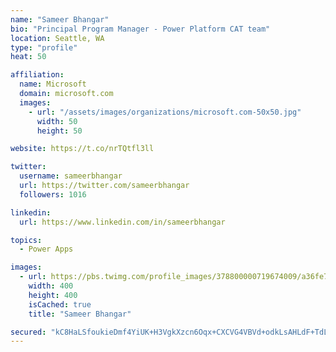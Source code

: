 ```yaml
---
name: "Sameer Bhangar"
bio: "Principal Program Manager - Power Platform CAT team"
location: Seattle, WA
type: "profile"
heat: 50

affiliation:
  name: Microsoft
  domain: microsoft.com
  images:
    - url: "/assets/images/organizations/microsoft.com-50x50.jpg"
      width: 50
      height: 50

website: https://t.co/nrTQtfl3ll

twitter:
  username: sameerbhangar
  url: https://twitter.com/sameerbhangar
  followers: 1016

linkedin:
  url: https://www.linkedin.com/in/sameerbhangar

topics:
  - Power Apps

images:
  - url: https://pbs.twimg.com/profile_images/378800000719674009/a36fe7ddfab1778b76e5793772e43798_400x400.jpeg
    width: 400
    height: 400
    isCached: true
    title: "Sameer Bhangar"

secured: "kC8HaLSfoukieDmf4YiUK+H3VgkXzcn6Oqx+CXCVG4VBVd+odkLsAHLdF+TdLUmfrPTgLbstD6Sujdqo4HVkJnHYo2Pe3ubRg6oJt4EYGglprhkXRLEWZXzR3bnyFHmkUzQsAOAkzl99H1MIH0aVuDqdQFu5+VDaoYOwhrzhnqEd/yrcFd/f0bJYhF5u1CzUYWYxjONLM5ksGlbsq1tkqW26BC0pU2tbImoV/TmPqnXLttt64UEMhU7l9YECdgXaSJ/6OUYBAY43GsNDb0UzpHwRw1P1b/him6GH4bumDKCLBGtcqi11R2zk/y393hC7lU/Ah0EaMizqn75i5D2SipbAVR5Qr34Ayj5db0sNGbWEE4tRrUzesEw0Nc4ATtrpZ1GYuA96VRgRL/TZle4gNO7G84xoSw8qnM1pojxDDxU=;k7Qs0qS6YF87gDecJTG5VQ=="
---
```


